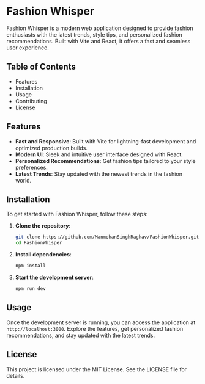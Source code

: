 # Fashion Whisper

Fashion Whisper is a modern web application designed to provide fashion enthusiasts with the latest trends, style tips, and personalized fashion recommendations. Built with Vite and React, it offers a fast and seamless user experience.

## Table of Contents

- Features
- Installation
- Usage
- Contributing
- License

## Features

- **Fast and Responsive**: Built with Vite for lightning-fast development and optimized production builds.
- **Modern UI**: Sleek and intuitive user interface designed with React.
- **Personalized Recommendations**: Get fashion tips tailored to your style preferences.
- **Latest Trends**: Stay updated with the newest trends in the fashion world.

## Installation

To get started with Fashion Whisper, follow these steps:

1. **Clone the repository**:
    ```bash
    git clone https://github.com/ManmohanSinghRaghav/FashionWhisper.git
    cd FashionWhisper
    ```

2. **Install dependencies**:
    ```bash
    npm install
    ```

3. **Start the development server**:
    ```bash
    npm run dev
    ```
    
## Usage

Once the development server is running, you can access the application at `http://localhost:3000`. Explore the features, get personalized fashion recommendations, and stay updated with the latest trends.

## License

This project is licensed under the MIT License. See the LICENSE file for details.

